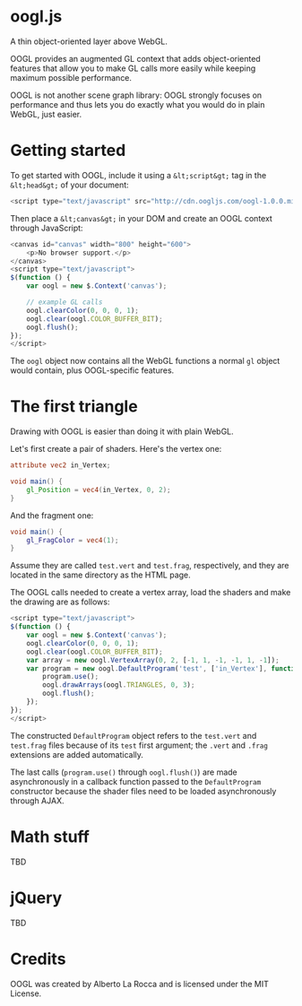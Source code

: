 oogl.js
=======

A thin object-oriented layer above WebGL.

OOGL provides an augmented GL context that adds object-oriented features that allow you to make GL calls more easily while keeping maximum possible performance.

OOGL is not another scene graph library: OOGL strongly focuses on performance and thus lets you do exactly what you would do in plain WebGL, just easier.

Getting started
===============

To get started with OOGL, include it using a `&lt;script&gt;` tag in the `&lt;head&gt;` of your document:

```javascript
<script type="text/javascript" src="http://cdn.oogljs.com/oogl-1.0.0.min.js"></script>
```

Then place a `&lt;canvas&gt;` in your DOM and create an OOGL context through JavaScript:

```javascript
<canvas id="canvas" width="800" height="600">
	<p>No browser support.</p>
</canvas>
<script type="text/javascript">
$(function () {
	var oogl = new $.Context('canvas');

	// example GL calls
	oogl.clearColor(0, 0, 0, 1);
	oogl.clear(oogl.COLOR_BUFFER_BIT);
	oogl.flush();
});
</script>
```

The `oogl` object now contains all the WebGL functions a normal `gl` object would contain, plus OOGL-specific features.

The first triangle
==================

Drawing with OOGL is easier than doing it with plain WebGL.

Let's first create a pair of shaders. Here's the vertex one:

```glsl
attribute vec2 in_Vertex;

void main() {
	gl_Position = vec4(in_Vertex, 0, 2);
}
```

And the fragment one:

```glsl
void main() {
	gl_FragColor = vec4(1);
}
```

Assume they are called `test.vert` and `test.frag`, respectively, and they are located in the same directory as the HTML page.

The OOGL calls needed to create a vertex array, load the shaders and make the drawing are as follows:

```javascript
<script type="text/javascript">
$(function () {
	var oogl = new $.Context('canvas');
	oogl.clearColor(0, 0, 0, 1);
	oogl.clear(oogl.COLOR_BUFFER_BIT);
	var array = new oogl.VertexArray(0, 2, [-1, 1, -1, -1, 1, -1]);
	var program = new oogl.DefaultProgram('test', ['in_Vertex'], function () {
		program.use();
		oogl.drawArrays(oogl.TRIANGLES, 0, 3);
		oogl.flush();
	});
});
</script>
```

The constructed `DefaultProgram` object refers to the `test.vert` and `test.frag` files because of its `test` first argument; the `.vert` and `.frag` extensions are added automatically.

The last calls (`program.use()` through `oogl.flush()`) are made asynchronously in a callback function passed to the `DefaultProgram` constructor because the shader files need to be loaded asynchronously through AJAX.

Math stuff
==========

TBD

jQuery
======

TBD

Credits
=======

OOGL was created by Alberto La Rocca and is licensed under the MIT License.
